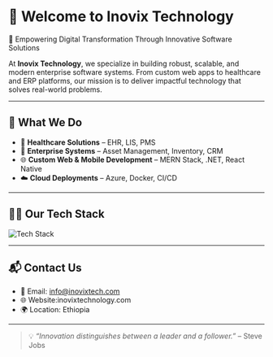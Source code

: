 # 👋 Welcome to Inovix Technology

🚀 Empowering Digital Transformation Through Innovative Software Solutions

At **Inovix Technology**, we specialize in building robust, scalable, and modern enterprise software systems. From custom web apps to healthcare and ERP platforms, our mission is to deliver impactful technology that solves real-world problems.

---

## 💼 What We Do

- 🏥 **Healthcare Solutions** – EHR, LIS, PMS
- 🏢 **Enterprise Systems** – Asset Management, Inventory, CRM
- 🌐 **Custom Web & Mobile Development** – MERN Stack, .NET, React Native
- ☁️ **Cloud Deployments** – Azure, Docker, CI/CD

---

## 👨‍💻 Our Tech Stack

![Tech Stack](https://skillicons.dev/icons?i=react,nodejs,express,mongodb,dotnet,azure,docker,github,typescript)

---

## 📬 Contact Us

- 📧 Email: [info@inovixtech.com](mailto:info@inovixtech.com)
- 🌐 Website:inovixtechnology.com
- 🌍 Location: Ethiopia

---

> 💡 _“Innovation distinguishes between a leader and a follower.”_ – Steve Jobs
